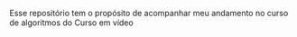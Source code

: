 Esse repositório tem o propósito de acompanhar meu andamento no curso de algoritmos do Curso em vídeo
